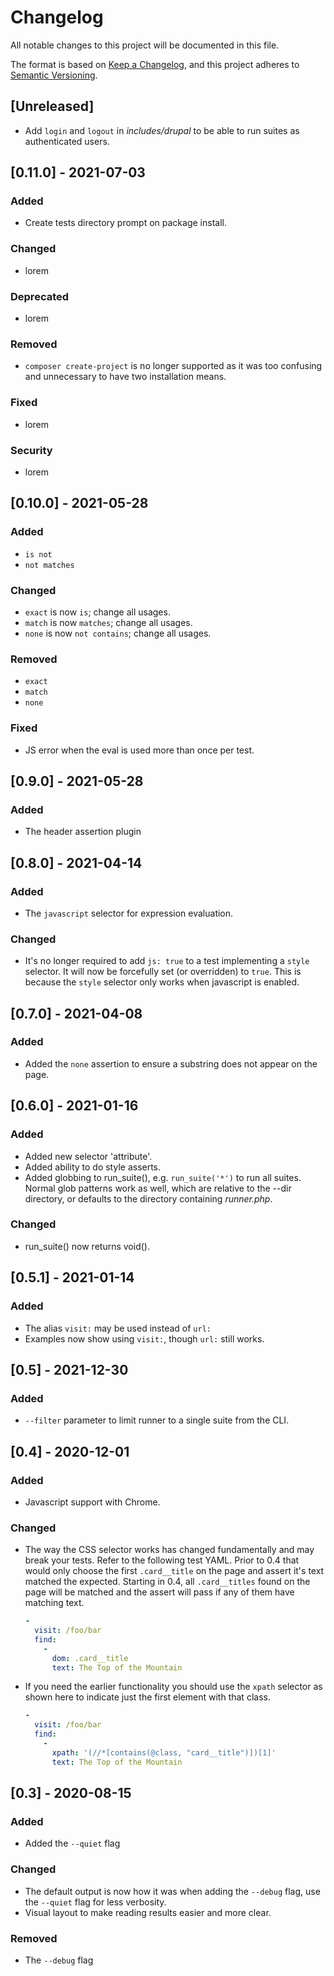 <!-- Compiled from ./source/CHANGELOG.md: DO NOT EDIT -->

# Changelog

All notable changes to this project will be documented in this file.

The format is based on [Keep a Changelog](https://keepachangelog.com/en/1.0.0/), and this project adheres to [Semantic Versioning](https://semver.org/spec/v2.0.0.html).

## [Unreleased]

- Add `login` and `logout` in _includes/drupal_ to be able to run suites as authenticated users.

## [0.11.0] - 2021-07-03

### Added

- Create tests directory prompt on package install.

### Changed

- lorem

### Deprecated

- lorem

### Removed

- `composer create-project` is no longer supported as it was too confusing and unnecessary to have two installation means.

### Fixed

- lorem

### Security

- lorem

## [0.10.0] - 2021-05-28

### Added

- `is not`
- `not matches`

### Changed

- `exact` is now `is`; change all usages.
- `match` is now `matches`; change all usages.
- `none` is now `not contains`; change all usages.

### Removed

- `exact`
- `match`
- `none`

### Fixed

- JS error when the eval is used more than once per test.

## [0.9.0] - 2021-05-28

### Added

- The header assertion plugin

## [0.8.0] - 2021-04-14

### Added

- The `javascript` selector for expression evaluation.

### Changed

- It's no longer required to add `js: true` to a test implementing a `style`
  selector. It will now be forcefully set (or overridden) to `true`. This is because the `style` selector only works when javascript is enabled.

## [0.7.0] - 2021-04-08

### Added

- Added the `none` assertion to ensure a substring does not appear on the page.

## [0.6.0] - 2021-01-16

### Added

- Added new selector 'attribute'.
- Added ability to do style asserts.
- Added globbing to run_suite(), e.g. `run_suite('*')` to run all suites. Normal glob patterns work as well, which are relative to the --dir directory, or defaults to the directory containing _runner.php_.

### Changed

- run_suite() now returns void().

## [0.5.1] - 2021-01-14

### Added

- The alias `visit:` may be used instead of `url:`
- Examples now show using `visit:`, though `url:` still works.

## [0.5] - 2021-12-30

### Added

- `--filter` parameter to limit runner to a single suite from the CLI.

## [0.4] - 2020-12-01

### Added

- Javascript support with Chrome.

### Changed

- The way the CSS selector works has changed fundamentally and may break your tests. Refer to the following test YAML. Prior to 0.4 that would only choose the first `.card__title` on the page and assert it's text matched the expected. Starting in 0.4, all `.card__titles` found on the page will be matched and the assert will pass if any of them have matching text.

    ```yaml
    -
      visit: /foo/bar
      find:
        -
          dom: .card__title
          text: The Top of the Mountain
    ```

- If you need the earlier functionality you should use the `xpath` selector as shown here to indicate just the first element with that class.

   ```yaml
   -
     visit: /foo/bar
     find:
       -
         xpath: '(//*[contains(@class, "card__title")])[1]'
         text: The Top of the Mountain
   ```

## [0.3] - 2020-08-15

### Added

- Added the `--quiet` flag

### Changed

- The default output is now how it was when adding the `--debug` flag, use the `--quiet` flag for less verbosity.
- Visual layout to make reading results easier and more clear.

### Removed

- The `--debug` flag
  
